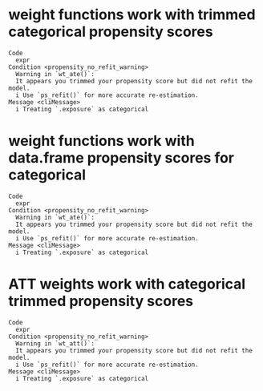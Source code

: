 # weight functions work with trimmed categorical propensity scores

    Code
      expr
    Condition <propensity_no_refit_warning>
      Warning in `wt_ate()`:
      It appears you trimmed your propensity score but did not refit the model.
      i Use `ps_refit()` for more accurate re-estimation.
    Message <cliMessage>
      i Treating `.exposure` as categorical

# weight functions work with data.frame propensity scores for categorical

    Code
      expr
    Condition <propensity_no_refit_warning>
      Warning in `wt_ate()`:
      It appears you trimmed your propensity score but did not refit the model.
      i Use `ps_refit()` for more accurate re-estimation.
    Message <cliMessage>
      i Treating `.exposure` as categorical

# ATT weights work with categorical trimmed propensity scores

    Code
      expr
    Condition <propensity_no_refit_warning>
      Warning in `wt_att()`:
      It appears you trimmed your propensity score but did not refit the model.
      i Use `ps_refit()` for more accurate re-estimation.
    Message <cliMessage>
      i Treating `.exposure` as categorical

